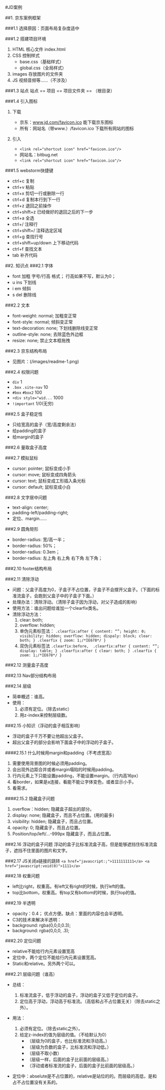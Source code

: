 #JD案例

##1. 京东案例框架

###1.1 选择原因：页面布局复杂度适中

###1.2 搭建项目环境
1. HTML    核心文件    index.html
2. CSS    控制样式
    - base.css（基础样式）
    - global.css（全局样式）
3. images    存放图片的文件夹
4. JS    视频音频等……（不涉及）

###1.3 站点
站点 == 项目 == 项目文件夹 == （根目录）
    
###1.4 引入图标
1. 下载
    - 京东：www.jd.com/favicon.ico     能下载京东图标
    - 所有：网站名（带www.）/favicon.ico    下载所有网站的图标
    
2. 引入
    - `<link rel="shortcut icon" href="favicon.ico"/>`
    - 网站名：bitbug.net
    - `<link rel="shortcut icon" href="favicon.ico"/>`

###1.5 webstorm快捷键
- ctrl+c  复制
- ctrl+v  粘贴
- ctrl+x  剪切一行或删除一行
- ctrl+d  复制本行到下一行
- ctrl+z  退回之前操作
- ctrl+shift+z  已经做好的退回之后的下一步
- ctrl+a  全选
- ctrl+/  注释行
- ctrl+shift+/  注释选定区域
- ctrl+g  查找行号
- ctrl+shift+up/down  上下移动代码
- ctrl+f  查找文本
- tab  补齐代码

##2. 知识点
###2.1 字体
- font     加粗  字号/行高  格式；    行高如果不写，默认为0；
- u   ins     下划线
- i   em      倾斜
- s   del      删除线

###2.2 文本
- font-weight: normal;     加粗变正常
- font-style: normal;      倾斜变正常
- text-decoration: none;   下划线删除线变正常
- outline-style: none;     去除蓝色外边框
- resize: none;            禁止文本框拖拽

###2.3 京东结构布局
- 见图片：(/images/readme-1.png)

###2.4 权限问题
- `div`                 1
- `.box`  `.site-nav`   10
- `#box`  `#box2`       100
- `<div style="wid...`  1000
- `!important`          1/0(无穷)

###2.5 盒子稳定性
- 只给宽高的盒子（宽/高度剩余法）
- 给padding的盒子
- 给margin的盒子

###2.6 量取盒子高度

###2.7 模拟鼠标
- cursor: pointer;    鼠标变成小手
- cursor: move;       鼠标变成四角箭头
- cursor: text;       鼠标变成工形插入条光标
- cursor: default;    鼠标变成小白

###2.8	文字居中问题
- text-align: center;
- padding-left/padding-right;
- 定位、margin......

###2.9	圆角矩形
- border-radius: 宽/高一半；
- border-radius: 50%；
- border-radius: 0.3em；
- border-radius: 左上角  右上角  右下角  左下角；

###2.10 footer结构布局


###2.11 清除浮动
- 问题：父盒子高度为0，子盒子不占位置，子盒子不会撑开父盒子。（下面的标准流盒子，会跑到父盒子中的子盒子下面。）
- 处理办法：清除浮动。（清除子盒子因为浮动，对父子造成的影响）
- 使用方法：谁出问题给谁加一个clearfix类名。
- 清除浮动方法：
    1. clear: both;
    2. overflow: hidden;
    3. 单伪元素标签法：
        `.clearfix:after {
            content: “”;
            height: 0;
            visibility: hidden;
            overflow: hidden;
            dispaly: block;
            clear: both;
        }
        .clearfix {
            zoom: 1;/*IE678*/
        }`
    4. 双伪元素标签法
        `.clearfix:before,  .clearfix:after {
            content: “”;
            display: table;
        }
        .clearfix:after {
            clear: both;
        }
        .clearfix {
            zoom: 1;/*IE678*/
        }`

###2.12 测量盒子高度


###2.13 Nav部分结构布局

###2.14	层级
- 简单概述：谁高。
- 使用：
    1. 必须有定位。（除去static）
    2. 用z-index来控制层级数。

###2.15 小知识（浮动的盒子相互影响）
- 浮动的盒子千万不要让他超出父盒子。
- 超出父盒子的部分会影响下面盒子中的浮动的子盒子。

####2.15.1 什么时候用margin和padding（不考虑宽高）
1. 需要使用背景图的时候必须用padding。
2. 会出现外边距合并或者margin塌陷的时候用padding。
3. 行内元素上下只能设置padding，不能设置margin。（行内高16px）
4. 看border，如果是a连接，看能不能让字体变色，或者显示小手。
5. 看需求。

####2.15.2 隐藏盒子问题
1. overflow：hidden;	    隐藏盒子超出的部分。
2. display: none;    隐藏盒子，而且不占位置。(用的最多)
3. visibility: hidden;    隐藏盒子，而且占位置。
4. opacity: 0;    隐藏盒子，而且占位置。
5. Position/top/left/...-999px    隐藏盒子，而且占位置。

###2.16	浮动的盒子问题
   浮动的盒子比标准流盒子高，但是能够遮挡住标准流盒子，遮挡不住里面的图片和文字。

###2.17 JS关闭a链接的跳转
`<a href="javascript:;">1111111111</a>
 <a href="javascript:void(0)">1111</a>`

###2.18 权重问题
- left比right，权重高。有left又有right的时候，执行left的值。
- top比bottom，权重高。有top又有bottom的时候，执行top的值。

###2.19 半透明
- opacity：0.4；   优点方便。缺点：里面的内容也会半透明。
- C3的技术来解决半透明：
- background: rgba(0,0,0,0.3);
- background: rgba(0,0,0, .3);

###2.20 定位问题
- relative不能给行内元素设置宽高
- 定位中，两个定位不能给行内元素设置宽高。
- Static和relative。另外两个可以。

###2.21 层级问题（谁高）
- 总结：
    1. 标准流盒子，低于浮动的盒子，浮动的盒子又低于定位的盒子。
    2. 定位高于浮动，浮动高于标准流。（高低和占不占位置无关）（除去static之外）。
- 用法：
    1. 必须有定位。（除去static之外）。
    2. 给定z-index的值为层级的值。（不给默认为0）
        - （层级为0的盒子，也比标准流和浮动高。）
        - （层级为负数的盒子，比标准流和浮动低。）
        - （层级不取小数）
        - （层级一样，后面的盒子比前面的层级高。）
        - （浮动或者标准流的盒子，后面的盒子比前面的层级高。）

- 定位中：abselute是不占位置的，relative是站位的的。而层级的高低，是和占不占位置没有关系的。

